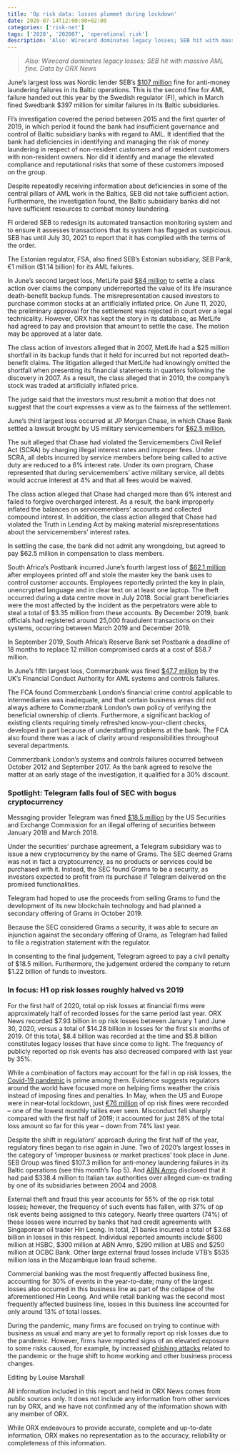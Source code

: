```yaml
---
title: 'Op risk data: losses plummet during lockdown'
date: 2020-07-14T12:00:00+02:00
categories: ['risk-net']
tags: ['2020', '202007', 'operational risk']
description: 'Also: Wirecard dominates legacy losses; SEB hit with massive AML fine. Data by ORX News'
---
```


> _Also: Wirecard dominates legacy losses; SEB hit with massive AML fine. Data by ORX News_

June’s largest loss was Nordic lender SEB’s [$107 million](https://www.fi.se/en/published/press-releases/2020/seb-receives-an-administrative-fine-for-deficiencies-in-its-work-to-combat-anti-money-laundering-in-the-baltics/) fine for anti-money laundering failures in its Baltic operations. This is the second fine for AML failure handed out this year by the Swedish regulator (FI), which in March fined Swedbank $397 million for similar failures in its Baltic subsidiaries.

FI’s investigation covered the period between 2015 and the first quarter of 2019, in which period it found the bank had insufficient governance and control of Baltic subsidiary banks with regard to AML. It identified that the bank had deficiencies in identifying and managing the risk of money laundering in respect of non-resident customers and of resident customers with non-resident owners. Nor did it identify and manage the elevated compliance and reputational risks that some of these customers imposed on the group.

Despite repeatedly receiving information about deficiencies in some of the central pillars of AML work in the Baltics, SEB did not take sufficient action. Furthermore, the investigation found, the Baltic subsidiary banks did not have sufficient resources to combat money laundering.

FI ordered SEB to redesign its automated transaction monitoring system and to ensure it assesses transactions that its system has flagged as suspicious. SEB has until July 30, 2021 to report that it has complied with the terms of the order.

The Estonian regulator, FSA, also fined SEB’s Estonian subsidiary, SEB Pank, €1 million ($1.14 billion) for its AML failures.

In June’s second largest loss, MetLife paid [$84 million](https://www.law360.com/insurance/articles/1281486?utm_source=rss&utm_medium=rss&utm_campaign=section) to settle a class action over claims the company underreported the value of its life insurance death-benefit backup funds. The misrepresentation caused investors to purchase common stocks at an artificially inflated price. On June 11, 2020, the preliminary approval for the settlement was rejected in court over a legal technicality. However, ORX has kept the story in its database, as MetLife had agreed to pay and provision that amount to settle the case. The motion may be approved at a later date.

The class action of investors alleged that in 2007, MetLife had a $25 million shortfall in its backup funds that it held for incurred but not reported death-benefit claims. The litigation alleged that MetLife had knowingly omitted the shortfall when presenting its financial statements in quarters following the discovery in 2007. As a result, the class alleged that in 2010, the company’s stock was traded at artificially inflated price.

The judge said that the investors must resubmit a motion that does not suggest that the court expresses a view as to the fairness of the settlement.

June’s third largest loss occurred at JP Morgan Chase, in which Chase Bank settled a lawsuit brought by US military servicemembers for [$62.5 million.](https://www.sec.gov/news/press-release/2020-146)

The suit alleged that Chase had violated the Servicemembers Civil Relief Act (SCRA) by charging illegal interest rates and improper fees. Under SCRA, all debts incurred by service members before being called to active duty are reduced to a 6% interest rate. Under its own program, Chase represented that during servicemembers’ active military service, all debts would accrue interest at 4% and that all fees would be waived.

The class action alleged that Chase had charged more than 6% interest and failed to forgive overcharged interest. As a result, the bank improperly inflated the balances on servicemembers’ accounts and collected compound interest. In addition, the class action alleged that Chase had violated the Truth in Lending Act by making material misrepresentations about the servicemembers’ interest rates.

In settling the case, the bank did not admit any wrongdoing, but agreed to pay $62.5 million in compensation to class members.

South Africa’s Postbank incurred June’s fourth largest loss of [$62.1 million](https://savannanews.com/postbank-forced-to-replace-12-million-bank-cards-after-employees-steal-master-key/) after employees printed off and stole the master key the bank uses to control customer accounts. Employees reportedly printed the key in plain, unencrypted language and in clear text on at least one laptop. The theft occurred during a data centre move in July 2018. Social grant beneficiaries were the most affected by the incident as the perpetrators were able to steal a total of $3.35 million from these accounts. By December 2019, bank officials had registered around 25,000 fraudulent transactions on their systems, occurring between March 2019 and December 2019.

In September 2019, South Africa’s Reserve Bank set Postbank a deadline of 18 months to replace 12 million compromised cards at a cost of $58.7 million.

In June’s fifth largest loss, Commerzbank was fined [$47.7 million](https://www.fca.org.uk/news/press-releases/fca-fines-commerzbank-london-37805400-over-anti-money-laundering-failures) by the UK’s Financial Conduct Authority for AML systems and controls failures.

The FCA found Commerzbank London’s financial crime control applicable to intermediaries was inadequate, and that certain business areas did not always adhere to Commerzbank London’s own policy of verifying the beneficial ownership of clients. Furthermore, a significant backlog of existing clients requiring timely refreshed know-your-client checks, developed in part because of understaffing problems at the bank. The FCA also found there was a lack of clarity around responsibilities throughout several departments.

Commerzbank London’s systems and controls failures occurred between October 2012 and September 2017. As the bank agreed to resolve the matter at an early stage of the investigation, it qualified for a 30% discount.

### Spotlight: Telegram falls foul of SEC with bogus cryptocurrency

Messaging provider Telegram was fined [$18.5 million](https://www.sec.gov/news/press-release/2020-146) by the US Securities and Exchange Commission for an illegal offering of securities between January 2018 and March 2018.

Under the securities’ purchase agreement, a Telegram subsidiary was to issue a new cryptocurrency by the name of Grams. The SEC deemed Grams was not in fact a cryptocurrency, as no products or services could be purchased with it. Instead, the SEC found Grams to be a security, as investors expected to profit from its purchase if Telegram delivered on the promised functionalities.

Telegram had hoped to use the proceeds from selling Grams to fund the development of its new blockchain technology and had planned a secondary offering of Grams in October 2019.

Because the SEC considered Grams a security, it was able to secure an injunction against the secondary offering of Grams, as Telegram had failed to file a registration statement with the regulator.

In consenting to the final judgement, Telegram agreed to pay a civil penalty of $18.5 million. Furthermore, the judgement ordered the company to return $1.22 billion of funds to investors.

### In focus: H1 op risk losses roughly halved vs 2019

For the first half of 2020, total op risk losses at financial firms were approximately half of recorded losses for the same period last year. ORX News recorded $7.93 billion in op risk losses between January 1 and June 30, 2020, versus a total of $14.28 billion in losses for the first six months of 2019. Of this total, $8.4 billion was recorded at the time and $5.8 billion constitutes legacy losses that have since come to light. The frequency of publicly reported op risk events has also decreased compared with last year by 35%.

While a combination of factors may account for the fall in op risk losses, the [Covid-19 pandemic](https://www.risk.net/risk-management/7561696/banks-eye-post-pandemic-shake-up-of-op-risk-scenarios) is prime among them. Evidence suggests  regulators around the world have focused more on helping firms weather the crisis instead of imposing fines and penalties. In May, when the US and Europe were in near-total lockdown, just [€76 million](https://www.risk.net/comment/7541566/op-risk-data-ibk-snagged-in-money-laundering-ops-to-iran) of op risk fines were recorded – one of the lowest monthly tallies ever seen. Misconduct fell sharply compared with the first half of 2019; it accounted for just 28% of the total loss amount so far for this year – down from 74% last year.

Despite the shift in regulators’ approach during the first half of the year, regulatory fines began to rise again in June. Two of 2020’s largest losses in the category of ‘improper business or market practices’ took place in June. SEB Group was fined $107.3 million for anti-money laundering failures in its Baltic operations (see this month’s Top 5). And [ABN Amro](https://www.risk.net/risk-management/7519431/op-risk-data-outsourcing-losses-loom-in-lockdown) disclosed that it had paid $338.4 million to Italian tax authorities over alleged cum-ex trading by one of its subsidiaries between 2004 and 2008.

External theft and fraud this year accounts for 55% of the op risk total losses; however, the frequency of such events has fallen, with 37% of op risk events being assigned to this category. Nearly three quarters (74%) of these losses were incurred by banks that had credit agreements with Singaporean oil trader Hin Leong. In total, 21 banks incurred a total of $3.68 billion in losses in this respect. Individual reported amounts include $600 million at HSBC, $300 million at ABN Amro, $290 million at UBS and $250 million at OCBC Bank. Other large external fraud losses include VTB’s $535 million loss in the Mozambique loan fraud scheme.

Commercial banking was the most frequently affected business line, accounting for 30% of events in the year-to-date; many of the largest losses also occurred in this business line as part of the collapse of the aforementioned Hin Leong. And while retail banking was the second most frequently affected business line, losses in this business line accounted for only around 13% of total losses.

During the pandemic, many firms are focused on trying to continue with business as usual and many are yet to formally report op risk losses due to the pandemic. However, firms have reported signs of an elevated exposure to some risks caused, for example, by increased [phishing attacks](https://www.risk.net/risk-management/7649391/hacking-threats-growing-in-work-from-home-era-fear-cisos) related to the pandemic or the huge shift to home working and other business process changes.

Editing by Louise Marshall

All information included in this report and held in ORX News comes from public sources only. It does not include any information from other services run by ORX, and we have not confirmed any of the information shown with any member of ORX.

While ORX endeavours to provide accurate, complete and up-to-date information, ORX makes no representation as to the accuracy, reliability or completeness of this information.


